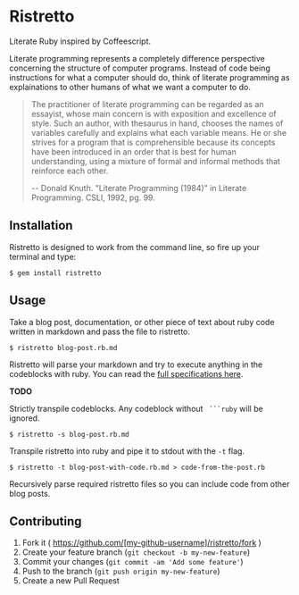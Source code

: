 # Ristretto

Literate Ruby inspired by Coffeescript.

Literate programming represents a completely difference perspective concerning the structure of computer programs.  Instead of code being instructions for what a computer should do, think of literate programming as explainations to other humans of what we want a computer to do.

> The practitioner of literate programming can be regarded as an essayist, whose main concern is with exposition and excellence of style. Such an author, with thesaurus in hand, chooses the names of variables carefully and explains what each variable means. He or she strives for a program that is comprehensible because its concepts have been introduced in an order that is best for human understanding, using a mixture of formal and informal methods that reinforce each other.
>
> --  Donald Knuth. "Literate Programming (1984)" in Literate Programming. CSLI, 1992, pg. 99.


## Installation

Ristretto is designed to work from the command line, so fire up your terminal and type: 

    $ gem install ristretto


## Usage

Take a blog post, documentation, or other piece of text about ruby code written in markdown and pass the file to ristretto.

    $ ristretto blog-post.rb.md

Ristretto will parse your markdown and try to execute anything in the codeblocks with ruby.  You can read the [full specifications here](specs/specification.md).

**TODO**

Strictly transpile codeblocks. Any codeblock without ` ```ruby` will be ignored.

    $ ristretto -s blog-post.rb.md

Transpile ristretto into ruby and pipe it to stdout with the `-t` flag.

    $ ristretto -t blog-post-with-code.rb.md > code-from-the-post.rb

Recursively parse required ristretto files so you can include code from other blog posts.


## Contributing

1. Fork it ( https://github.com/[my-github-username]/ristretto/fork )
2. Create your feature branch (`git checkout -b my-new-feature`)
3. Commit your changes (`git commit -am 'Add some feature'`)
4. Push to the branch (`git push origin my-new-feature`)
5. Create a new Pull Request
